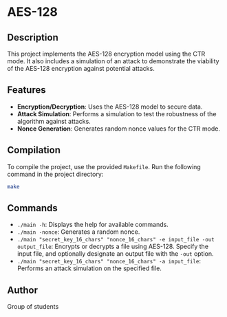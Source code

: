 # AES-128

## Description

This project implements the AES-128 encryption model using the CTR mode. It also includes a simulation of an attack to demonstrate the viability of the AES-128 encryption against potential attacks.

## Features

- **Encryption/Decryption**: Uses the AES-128 model to secure data.
- **Attack Simulation**: Performs a simulation to test the robustness of the algorithm against attacks.
- **Nonce Generation**: Generates random nonce values for the CTR mode.

## Compilation

To compile the project, use the provided `Makefile`. Run the following command in the project directory:

```sh
make
```

## Commands

- `./main -h`: Displays the help for available commands.
- `./main -nonce`: Generates a random nonce.
- `./main "secret_key_16_chars" "nonce_16_chars" -e input_file -out output_file`: Encrypts or decrypts a file using AES-128. Specify the input file, and optionally designate an output file with the `-out` option.
- `./main "secret_key_16_chars" "nonce_16_chars" -a input_file`: Performs an attack simulation on the specified file.

## Author

Group of students

